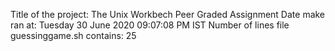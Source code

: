 Title of the project: The Unix Workbech Peer Graded Assignment
Date make ran at:
Tuesday 30 June 2020 09:07:08 PM IST
Number of lines file guessinggame.sh contains:
25
